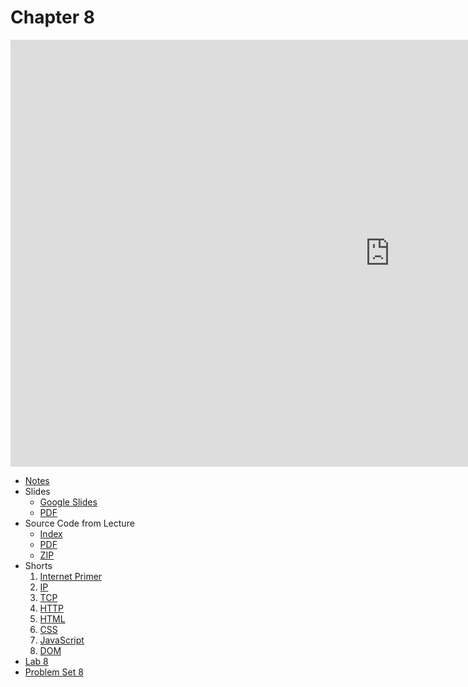 # Chapter 8

<iframe width="1214" height="683" src="https://video.cs50.io/2VauFS071pg" title="CS50 2021 in HDR - Lecture 8 - HTML, CSS, JavaScript" frameborder="0" allow="accelerometer; autoplay; clipboard-write; encrypted-media; gyroscope; picture-in-picture; web-share" allowfullscreen></iframe>

* [Notes](notes)
* Slides
  * [Google Slides](https://docs.google.com/presentation/d/1rcY0Qah4yRwChpUGkD0hs159pUjlddKwiEW-88RBDLo/edit?usp=sharing)
  * [PDF](https://cdn.cs50.net/2021/fall/lectures/8/lecture8.pdf)
* Source Code from Lecture
  * [Index](https://cdn.cs50.net/2021/fall/lectures/8/src8/)
  * [PDF](https://cdn.cs50.net/2021/fall/lectures/8/src8.pdf)
  * [ZIP](https://cdn.cs50.net/2021/fall/lectures/8/src8.zip)
* Shorts
  1. [Internet Primer](https://cs50.harvard.edu/ap/2023/curriculum/x/shorts/internet_primer/)
  2. [IP](https://cs50.harvard.edu/ap/2023/curriculum/x/shorts/ip/)
  3. [TCP](https://cs50.harvard.edu/ap/2023/curriculum/x/shorts/tcp/)
  4. [HTTP](https://cs50.harvard.edu/ap/2023/curriculum/x/shorts/http/)
  5. [HTML](https://cs50.harvard.edu/ap/2023/curriculum/x/shorts/html/)
  6. [CSS](https://cs50.harvard.edu/ap/2023/curriculum/x/shorts/css/)
  7. [JavaScript](https://cs50.harvard.edu/ap/2023/curriculum/x/shorts/javascript/)
  8. [DOM](https://cs50.harvard.edu/ap/2023/curriculum/x/shorts/dom/)
* [Lab 8](./assignments/lab8.md)
* [Problem Set 8](./assignments/pset8.md)
